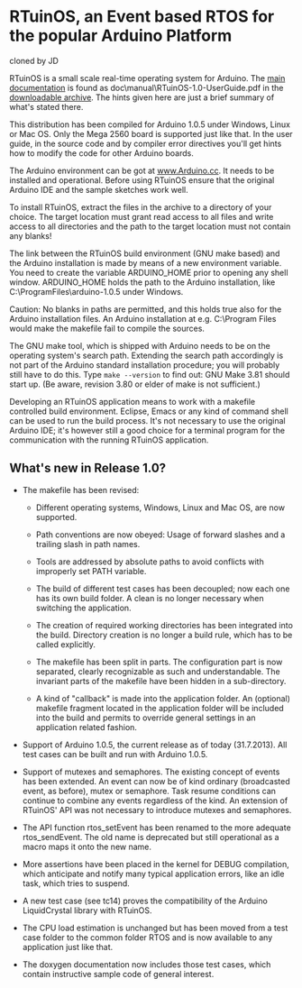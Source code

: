 RTuinOS, an Event based RTOS for the popular Arduino Platform
=============================================================
cloned by JD

RTuinOS is a small scale real-time operating system for Arduino. The [main
documentation](RTuinOS-1.0-UserGuide.pdf "manual") is found as
doc\manual\RTuinOS-1.0-UserGuide.pdf in the [downloadable
archive](RTuinOS-1.0.2.zip "complete setup"). The hints given here are
just a brief summary of what's stated there.

This distribution has been compiled for Arduino 1.0.5 under Windows, Linux
or Mac OS. Only the Mega 2560 board is supported just like that. In the
user guide, in the source code and by compiler error directives you'll get
hints how to modify the code for other Arduino boards.

The Arduino environment can be got at www.Arduino.cc. It needs to be
installed and operational. Before using RTuinOS ensure that the original
Arduino IDE and the sample sketches work well.

To install RTuinOS, extract the files in the archive to a directory of
your choice. The target location must grant read access to all files and
write access to all directories and the path to the target location must
not contain any blanks!

The link between the RTuinOS build environment (GNU make based) and the
Arduino installation is made by means of a new environment variable. You
need to create the variable ARDUINO_HOME prior to opening any shell
window. ARDUINO_HOME holds the path to the Arduino installation, like
C:\ProgramFiles\arduino-1.0.5 under Windows.

Caution: No blanks in paths are permitted, and this holds true also for
the Arduino installation files. An Arduino installation at e.g.
C:\Program Files would make the makefile fail to compile the sources.

The GNU make tool, which is shipped with Arduino needs to be on the
operating system's search path. Extending the search path accordingly is
not part of the Arduino standard installation procedure; you will probably
still have to do this. Type `make --version` to find out: GNU Make 3.81
should start up. (Be aware, revision 3.80 or elder of make is not
sufficient.)

Developing an RTuinOS application means to work with a makefile controlled
build environment. Eclipse, Emacs or any kind of command shell can be used
to run the build process. It's not necessary to use the original Arduino
IDE; it's however still a good choice for a terminal program for the
communication with the running RTuinOS application.



What's new in Release 1.0?
--------------------------

- The makefile has been revised:
  
  + Different operating systems, Windows, Linux and Mac OS, are now
    supported.
    
  + Path conventions are now obeyed: Usage of forward slashes and a trailing
    slash in path names.
    
  + Tools are addressed by absolute paths to avoid conflicts with improperly
    set PATH variable.
    
  + The build of different test cases has been decoupled; now each one has
    its own build folder. A clean is no longer necessary when switching the
    application.
    
  + The creation of required working directories has been integrated into
    the build. Directory creation is no longer a build rule, which has to be
    called explicitly.
    
  + The makefile has been split in parts. The configuration part is now
    separated, clearly recognizable as such and understandable. The invariant
    parts of the makefile have been hidden in a sub-directory.
    
  + A kind of "callback" is made into the application folder. An (optional)
    makefile fragment located in the application folder will be included into
    the build and permits to override general settings in an application
    related fashion.
    
- Support of Arduino 1.0.5, the current release as of today (31.7.2013).
  All test cases can be built and run with Arduino 1.0.5.
  
- Support of mutexes and semaphores. The existing concept of events has been
  extended. An event can now be of kind ordinary (broadcasted event, as
  before), mutex or semaphore. Task resume conditions can continue to
  combine any events regardless of the kind. An extension of RTuinOS' API
  was not necessary to introduce mutexes and semaphores.
  
- The API function rtos_setEvent has been renamed to the more adequate
  rtos_sendEvent. The old name is deprecated but still operational as a
  macro maps it onto the new name.
  
- More assertions have been placed in the kernel for DEBUG compilation,
  which anticipate and notify many typical application errors, like an idle
  task, which tries to suspend.
  
- A new test case (see tc14) proves the compatibility of the Arduino
  LiquidCrystal library with RTuinOS.
  
- The CPU load estimation is unchanged but has been moved from a test case
  folder to the common folder RTOS and is now available to any application
  just like that.
  
- The doxygen documentation now includes those test cases, which contain
  instructive sample code of general interest.
